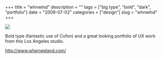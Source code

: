 +++
title = "whnwlnd"
description = ""
tags = ["big type", "bold", "dark", "portfolio"]
date = "2009-07-02"
categories = ["design"]
slug = "whnwlnd"
+++


 

  <div id="screens-thumbs" class="clearfix">
    <div class="txt-center" id="design-submission"><a href="http://www.whenweland.com/"><img id='bluga-thumbnail-1791' class='bluga-thumbnail large' src='http://media.konigi.com/bluga/
wt4a4cde3694cff_0.jpg'/></a></div>  
  </div>   
<p>Bold type (fantastic use of Cufon) and a great looking portfolio of UX work from this Los Angeles studio.</p>
<p><a href="http://www.whenweland.com/">http://www.whenweland.com/</a></p>




